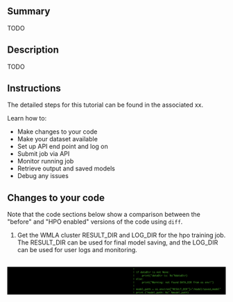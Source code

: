 

## Summary
TODO



## Description
TODO



## Instructions

The detailed steps for this tutorial can be found in the associated xx.  

Learn how to:

- Make changes to your code
- Make your dataset available
- Set up API end point and log on
- Submit job via API
- Monitor running job
- Retrieve output and saved models
- Debug any issues


## Changes to your code

Note that the code sections below show a comparison between the "before" and "HPO enabled" versions of the code using `diff`.

1. Get the WMLA cluster RESULT_DIR and LOG_DIR for the hpo training job. The RESULT_DIR can be used for final model saving, and the LOG_DIR can be used for user logs and monitoring.

&nbsp;
&nbsp;
![image1](https://raw.githubusercontent.com/IBM/wmla-assets/master/WMLA-learning-journey/automated-hyperparameter-tuning/shared_images/hpo_update_model_1.png)
&nbsp;
&nbsp;
